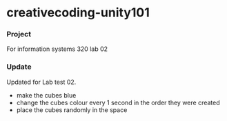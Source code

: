 # creativecoding-unity101

### Project

For information systems 320 lab 02

### Update

Updated for Lab test 02. </br>
   - make the cubes blue
   - change the cubes colour every 1 second in the order they were created
   - place the cubes randomly in the space
   
